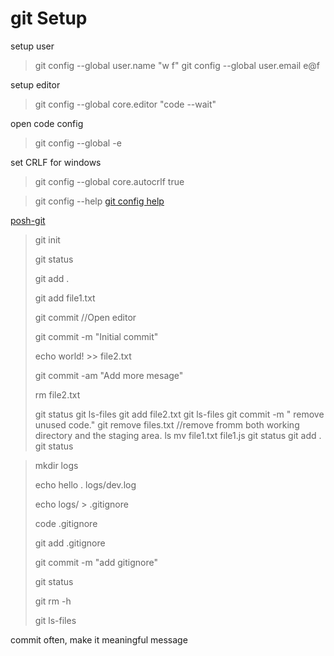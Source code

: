 # git Setup

setup user
>git config --global user.name "w f"
>git config --global user.email e@f

setup editor
>git config --global core.editor "code --wait"

open code config
>git config --global -e

set CRLF for windows
>git config --global core.autocrlf true

>git config --help
[git config help](https://git-scm.com/docs/git-config)

[posh-git](https://github.com/dahlbyk/posh-git)

> git init
> 
> git status
> 
> git add .
> 
> git add file1.txt
> 
> git commit //Open editor
> 
> git commit -m "Initial commit"
> 
> echo world! >> file2.txt
> 
> git commit -am "Add more mesage"
> 
> rm file2.txt
> 
> git status
> git ls-files
> git add file2.txt
> git ls-files
> git commit -m " remove unused code."
> git remove files.txt //remove fromm both working directory and the staging area.
> ls
> mv file1.txt file1.js
> git status
> git add .
> git status


> mkdir logs
> 
> echo hello . logs/dev.log
>
> echo logs/ > .gitignore
>
> code .gitignore
>
> git add .gitignore
>
> git commit -m "add gitignore"
>
> git status
>
> git rm -h
>
> git ls-files

commit often, make it meaningful message